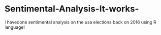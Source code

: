 # Sentimental-Analysis-It-works-
I havedone sentimental analysis on the usa elections back on 2016 using R language!
